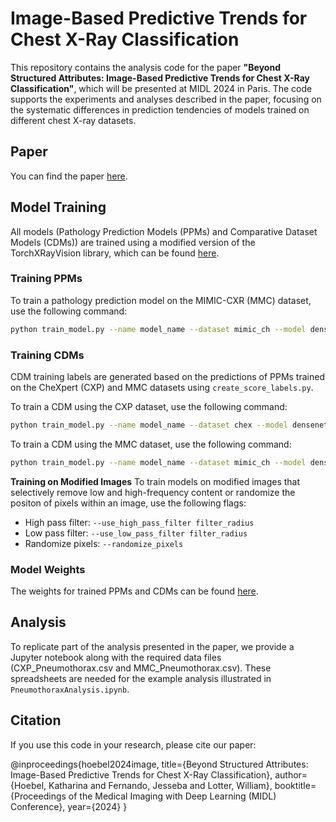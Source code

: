# Image-Based Predictive Trends for Chest X-Ray Classification

This repository contains the analysis code for the paper **"Beyond Structured Attributes: Image-Based Predictive Trends for Chest X-Ray Classification"**, which will be presented at MIDL 2024 in Paris. The code supports the experiments and analyses described in the paper, focusing on the systematic differences in prediction tendencies of models trained on different chest X-ray datasets.

## Paper
You can find the paper [here](https://openreview.net/pdf?id=Y15taNvfFN).

## Model Training
All models (Pathology Prediction Models (PPMs) and Comparative Dataset Models (CDMs)) are trained using a modified version of the TorchXRayVision library, which can be found [here](https://github.com/lotterlab/torchxrayvision/tree/generalization).

### Training PPMs
To train a pathology prediction model on the MIMIC-CXR (MMC) dataset, use the following command:

```bash
python train_model.py --name model_name --dataset mimic_ch --model densenet --im_size 224 --fixed_splits --threads 12 --num_epochs 50 --all_views --imagenet_pretrained --use_no_finding
```


### Training CDMs
CDM training labels are generated based on the predictions of PPMs trained on the CheXpert (CXP) and MMC datasets using ```create_score_labels.py```.

To train a CDM using the CXP dataset, use the following command:
```bash
python train_model.py --name model_name --dataset chex --model densenet --im_size 224 --fixed_splits --fixed_splits_source path_to_CXP_predictive_tendency_labels --num_epochs 50 --all_views --imagenet_pretrained --label_type higher_score --no_taskweights
```
To train a CDM using the MMC dataset, use the following command:
```bash
python train_model.py --name model_name --dataset mimic_ch --model densenet --im_size 224 --fixed_splits --fixed_splits_source path_to_MMC_pathology_labels --fixed_splits_mmc_score_source path_to_MMC_predictive_tendency_labels --num_epochs 50 --all_views --imagenet_pretrained --label_type higher_score --no_taskweights
```


__Training on Modified Images__
To train models on modified images that selectively remove low and high-frequency content or randomize the positon of pixels within an image, use the following flags:

- High pass filter:
   ```--use_high_pass_filter filter_radius```
- Low pass filter:
   ```--use_low_pass_filter filter_radius```
- Randomize pixels:
   ```--randomize_pixels```

### Model Weights
The weights for trained PPMs and CDMs can be found [here](https://drive.google.com/drive/folders/1ZofJF11gcurHzc25B9-CDW6a4A6Dnndr?usp=sharing).

## Analysis
To replicate part of the analysis presented in the paper, we provide a Jupyter notebook along with the required data files (CXP_Pneumothorax.csv and MMC_Pneumothorax.csv). These spreadsheets are needed for the example analysis illustrated in ```PneumothoraxAnalysis.ipynb```.

## Citation
If you use this code in your research, please cite our paper:

@inproceedings{hoebel2024image,
  title={Beyond Structured Attributes: Image-Based Predictive Trends for Chest X-Ray Classification},
  author={Hoebel, Katharina and Fernando, Jesseba and Lotter, William},
  booktitle={Proceedings of the Medical Imaging with Deep Learning (MIDL) Conference},
  year={2024}
}


